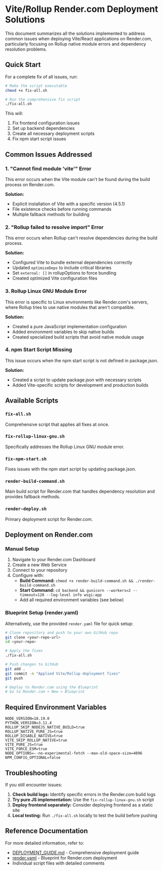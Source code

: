 # Vite/Rollup Render.com Deployment Solutions

This document summarizes all the solutions implemented to address common issues when deploying Vite/React applications on Render.com, particularly focusing on Rollup native module errors and dependency resolution problems.

## Quick Start

For a complete fix of all issues, run:

```bash
# Make the script executable
chmod +x fix-all.sh

# Run the comprehensive fix script
./fix-all.sh
```

This will:

1. Fix frontend configuration issues
2. Set up backend dependencies
3. Create all necessary deployment scripts
4. Fix npm start script issues

## Common Issues Addressed

### 1. "Cannot find module 'vite'" Error

This error occurs when the Vite module can't be found during the build process on Render.com.

**Solution:**

- Explicit installation of Vite with a specific version (4.5.1)
- File existence checks before running commands
- Multiple fallback methods for building

### 2. "Rollup failed to resolve import" Error

This error occurs when Rollup can't resolve dependencies during the build process.

**Solution:**

- Configured Vite to bundle external dependencies correctly
- Updated `optimizeDeps` to include critical libraries
- Set `external: []` in rollupOptions to force bundling
- Created optimized Vite configuration files

### 3. Rollup Linux GNU Module Error

This error is specific to Linux environments like Render.com's servers, where Rollup tries to use native modules that aren't compatible.

**Solution:**

- Created a pure JavaScript implementation configuration
- Added environment variables to skip native builds
- Created specialized build scripts that avoid native module usage

### 4. npm Start Script Missing

This issue occurs when the npm start script is not defined in package.json.

**Solution:**

- Created a script to update package.json with necessary scripts
- Added Vite-specific scripts for development and production builds

## Available Scripts

### `fix-all.sh`

Comprehensive script that applies all fixes at once.

### `fix-rollup-linux-gnu.sh`

Specifically addresses the Rollup Linux GNU module error.

### `fix-npm-start.sh`

Fixes issues with the npm start script by updating package.json.

### `render-build-command.sh`

Main build script for Render.com that handles dependency resolution and provides fallback methods.

### `render-deploy.sh`

Primary deployment script for Render.com.

## Deployment on Render.com

### Manual Setup

1. Navigate to your Render.com Dashboard
2. Create a new Web Service
3. Connect to your repository
4. Configure with:
   - **Build Command:** `chmod +x render-build-command.sh && ./render-build-command.sh`
   - **Start Command:** `cd backend && gunicorn --workers=2 --timeout=120 --log-level info wsgi:app`
   - Add all required environment variables (see below)

### Blueprint Setup (render.yaml)

Alternatively, use the provided `render.yaml` file for quick setup:

```bash
# Clone repository and push to your own GitHub repo
git clone <your-repo-url>
cd <your-repo>

# Apply the fixes
./fix-all.sh

# Push changes to GitHub
git add .
git commit -m "Applied Vite/Rollup deployment fixes"
git push

# Deploy to Render.com using the Blueprint
# Go to Render.com > New > Blueprint
```

## Required Environment Variables

```
NODE_VERSION=18.19.0
PYTHON_VERSION=3.11.4
ROLLUP_SKIP_NODEJS_NATIVE_BUILD=true
ROLLUP_NATIVE_PURE_JS=true
ROLLUP_DISABLE_NATIVE=true
VITE_SKIP_ROLLUP_NATIVE=true
VITE_PURE_JS=true
VITE_FORCE_ESM=true
NODE_OPTIONS=--no-experimental-fetch --max-old-space-size=4096
NPM_CONFIG_OPTIONAL=false
```

## Troubleshooting

If you still encounter issues:

1. **Check build logs:** Identify specific errors in the Render.com build logs
2. **Try pure JS implementation:** Use the `fix-rollup-linux-gnu.sh` script
3. **Deploy frontend separately:** Consider deploying frontend as a static site
4. **Local testing:** Run `./fix-all.sh` locally to test the build before pushing

## Reference Documentation

For more detailed information, refer to:

- [DEPLOYMENT_GUIDE.md](./DEPLOYMENT_GUIDE.md) - Comprehensive deployment guide
- [render.yaml](./render.yaml) - Blueprint for Render.com deployment
- Individual script files with detailed comments
